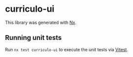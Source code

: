 # curriculo-ui

This library was generated with [Nx](https://nx.dev).

## Running unit tests

Run `nx test curriculo-ui` to execute the unit tests via [Vitest](https://vitest.dev/).
